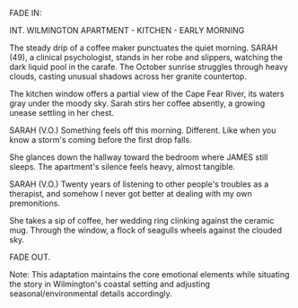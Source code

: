 FADE IN:

INT. WILMINGTON APARTMENT - KITCHEN - EARLY MORNING

The steady drip of a coffee maker punctuates the quiet morning. SARAH (49), a clinical psychologist, stands in her robe and slippers, watching the dark liquid pool in the carafe. The October sunrise struggles through heavy clouds, casting unusual shadows across her granite countertop.

The kitchen window offers a partial view of the Cape Fear River, its waters gray under the moody sky. Sarah stirs her coffee absently, a growing unease settling in her chest.

SARAH (V.O.)
Something feels off this morning. Different. Like when you know a storm's coming before the first drop falls.

She glances down the hallway toward the bedroom where JAMES still sleeps. The apartment's silence feels heavy, almost tangible.

SARAH (V.O.)
Twenty years of listening to other people's troubles as a therapist, and somehow I never got better at dealing with my own premonitions.

She takes a sip of coffee, her wedding ring clinking against the ceramic mug. Through the window, a flock of seagulls wheels against the clouded sky.

FADE OUT.

Note: This adaptation maintains the core emotional elements while situating the story in Wilmington's coastal setting and adjusting seasonal/environmental details accordingly.